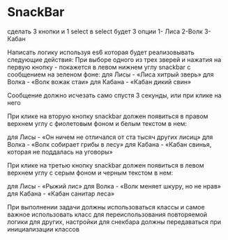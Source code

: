 # SnackBar
сделать 3 кнопки и 1 select
в select будет 3 опции
1- Лиса
2-Волк
3-Кабан

Написать логику используя es6 которая будет реализовывать следующие действия:
При выборе одного из трех зверей и нажатия на первую кнопку - покажется в левом нижнем углу snackbar с сообщением на зеленом фоне:
для Лисы - «Лиса хитрый зверь»
для Волка - «Волк вожак стаи»
для Кабана - «Кабан дикий свин»

Сообщение должно исчезать само спустя 3 секунды, или при клике на него

При клике на вторую кнопку snackbar должен появиться в правом верхнем углу с фиолетовым фоном и белым текстом в нем:

для Лисы - «Он ничем не отличался от ста тысяч других лисиц»
для Волка - «Волк собирает грибы в лесу»
для Кабана - «Кабан свинья, которая не поддалась на уговоры»

При клике на третью кнопку snackbar должен появиться в левом верхнем углу с серым фоном и черным текстом в нем:

для Лисы - «Рыжий лис»
для Волка - «Волк меняет шкуру, но не нрав»
для Кабана - «Кабан санитар леса»

При выполнении задачи должны использоваться классы и самое важное использовать класс для переиспользования повторяемой 
логики для других, настройки для снекбара должны передаваться при инициализации классов
